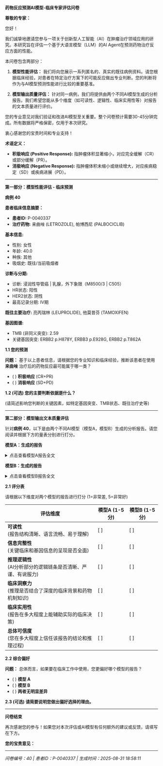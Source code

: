 **药物反应预测AI模型-临床专家评估问卷**

**尊敬的专家：**

您好！

我们诚挚地邀请您参与一项关于创新型人工智能（AI）在肿瘤治疗领域应用的研究。本研究旨在评估一个基于大语言模型（LLM）的AI Agent在预测药物治疗反应方面的性能。

本问卷包含两部分：

1. **模型性能评估：** 我们将向您展示一系列匿名的、真实的既往病例资料。请您根据临床经验，对患者在特定治疗方案下的可能反应做出专业判断。您的判断将作为与AI模型预测性能进行比较的重要基准。

2. **模型输出质量评估：** 针对同一病例，我们将提供由两个不同AI模型生成的分析报告。我们希望您能从多个维度（如可读性、逻辑性、临床实用性等）对报告的文本质量进行评价。

您的专业意见对我们验证和改进AI模型至关重要。整个问卷预计需要30-45分钟完成。所有数据将严格保密，仅用于本次研究。

衷心感谢您的宝贵时间和专业支持！

**术语定义：**

- **积极响应 (Positive Response):** 指肿瘤体积显著缩小，对应完全缓解（CR）或部分缓解（PR）。
- **消极响应 (Negative Response):** 指肿瘤体积未缩小或继续增大，对应疾病稳定（SD）或疾病进展（PD）。

---

**第一部分：模型性能评估 - 临床预测**

**病例 40**

**患者临床信息摘要：**

- **患者ID:** P-0040337
- **治疗药物:** 来曲唑 (LETROZOLE), 帕博西尼 (PALBOCICLIB)

**基本信息:**
- 性别: 女性
- 年龄: 40.0
- 种族: 其他
- 吸烟史: 既往/当前吸烟者

**诊断与分期:**
- 诊断: 浸润性导管癌 | 乳腺，外下象限（M8500/3 | C505）
- HR状态: 阳性
- HER2状态: 阴性
- 最高记录分期: IV期

**既往主要治疗:**
亮丙瑞林 (LEUPROLIDE), 他莫昔芬 (TAMOXIFEN)

**基因图谱:**
- TMB (非同义突变): 2.59
- 关键基因突变: ERBB2 p.H878Y, ERBB3 p.E928G, ERBB2 p.T862A

**1.1 您的预测**

**问题：** 基于以上患者信息，请根据您的专业知识和临床经验，推断该患者在使用 **来曲唑** 治疗后的药物反应最可能属于哪一类？

- ( ) **积极响应** (CR+PR)
- ( ) **消极响应** (SD+PD)

**1.2 (可选) 您的主要判断依据是什么？**

(请简述影响您判断的关键因素，如特定基因突变、TMB状态、既往治疗史等)

---

**第二部分：模型输出文本质量评估**

针对**病例 40**，以下是由两个不同AI模型（模型A，模型B）生成的分析报告。请您阅读并根据下方的量表分别进行打分。

**模型A：生成的报告**

<details>
<summary>点击查看模型A报告全文</summary>

**精准肿瘤学报告**  

---  

**1. 患者与治疗信息**  
- **患者ID:** P-0040337  
- **治疗药物:** 来曲唑 (LETROZOLE)、哌柏西利 (PALBOCICLIB)  

---  

**2. 药物信息**  
- **来曲唑 (LETROZOLE)**  
  - *描述:* 口服非甾体II型芳香化酶抑制剂。  
  - *作用机制:* 抑制芳香化酶，减少雌激素合成。  

- **哌柏西利 (PALBOCICLIB)**  
  - *描述:* 靶向细胞周期机制的哌嗪吡啶并嘧啶类化合物。  
  - *作用机制:* CDK4/6抑制剂，结合ATP口袋（IC50: 9–15 nmol/L）。  

---  

**3. 临床与诊断信息**  
- **人口统计学:** 女性，40.0岁，其他种族，非西班牙裔。  
- **病史:** 既往/当前吸烟者，确诊时为IV期。  
- **既往治疗:** 亮丙瑞林 (LEUPROLIDE)、他莫昔芬 (TAMOXIFEN)。  
- **生物标志物:** HR阳性，HER2阴性。  
- **诊断:** 浸润性导管癌（乳腺，外下象限；M8500/3 | C505）伴远处转移。  
- **实验室趋势:**  
  - CEA: 下降（16.4 → 8.5 ng/ml，60天内）。  
  - CA 15-3: 波动（325 → 136 U/ml）。  

---  

**4. 样本与基因图谱**  
- **样本P-0040337-T01-IM6（原发灶，乳腺）:**  
  - *癌症类型:* 乳腺浸润性混合粘液癌。  
  - *基因组学:*  
    - MSI: 稳定（评分0.16）。  
    - TMB: 低（2.59个非同义突变/Mb）。  
    - *突变:* ERBB2 p.H878Y、ERBB3 p.E928G、ERBB2 p.T862A。  
  - *结构变异:* 未检出。  

---  

**5. AI生成分析**  
**预测治疗反应评分:** 0.620 / 1.0  
*(分数越接近1，表示完全缓解的可能性越高。)*  

**推理依据**  
1. **遗传因素:**  
   - ERBB2突变（p.H878Y、T862A）可能通过HER2/雌激素受体串扰降低来曲唑疗效。  
   - 低TMB（2.59）提示基因组不稳定性有限，可能减弱靶向治疗反应。  

2. **临床决定因素:**  
   - 晚期分期（转移性疾病）与治疗疗效降低相关。  
   - 既往激素治疗（他莫昔芬、亮丙瑞林）提示可能存在获得性耐药。  

**注:** 该评分基于模型评估，建议结合临床验证及专家审核。  

---  
*保留原始医学逻辑，冗余文本已删减以确保清晰度。*

</details>

**模型B：生成的报告**

<details>
<summary>点击查看模型B报告全文</summary>

**精准肿瘤学报告**  

**1. 患者与治疗信息**  

- **患者ID:** P-0040337  
- **治疗药物:** 来曲唑 (LETROZOLE), 帕博西尼 (PALBOCICLIB)  

**2. 药物信息**  

**来曲唑 (LETROZOLE)**  

- **描述:** 来曲唑（CGS 20267）是一种口服非甾体类II型芳香化酶抑制剂，首次于1990年文献报道。  
- **作用机制:** 来曲唑是非甾体类II型芳香化酶抑制剂。  

**帕博西尼 (PALBOCICLIB)**  

- **描述:** 帕博西尼是一种哌嗪吡啶并嘧啶类化合物，作用于细胞周期调控机制。  
- **作用机制:** 帕博西尼是细胞周期蛋白依赖性激酶4/6（CDK4/6）抑制剂，通过结合ATP口袋发挥作用，其IC50值为9-15 nmol/L。  

**3. 临床与诊断信息**  

- **性别:** 女性  
- **年龄:** 40.0  
- **种族:** 其他  
- **族裔:** 非西班牙裔；非拉丁裔  
- **吸烟史:** 既往/当前吸烟者  
- **分期（最高记录）:** IV期  
- **既往用药状态:** 是  
- **既往治疗:** 亮丙瑞林 (LEUPROLIDE), 他莫昔芬 (TAMOXIFEN)  
- **HR状态:** 阳性  
- **HER2状态:** 阴性  
- **诊断:** 浸润性导管癌 | 乳腺，外下象限（M8500/3 | C505）  
- **AJCC分期:** IV期  
- **临床组别:** 4  
- **病理组别:** 4  
- **衍生分期:** IV期  
- **摘要:** 远处转移/全身性疾病  

**4. 样本与基因图谱**  

- **样本ID:** P-0040337-T01-IM6（治疗前365天）  
- **癌症类型:** 乳腺癌  
- **癌症详细类型:** 乳腺浸润性混合黏液癌  
- **原发部位:** 乳腺  
- **样本类型:** 原发灶  
- **MSI状态:** 微卫星稳定 (MSS)  
- **MSI评分:** 0.16  
- **TMB (非同义突变):** 2.59  
- **基因突变:** ERBB2 p.H878Y, ERBB3 p.E928G, ERBB2 p.T862A  
- **结构变异:** 未检测到结构变异  

**5. AI生成分析**  

**预测治疗反应评分:** 0.574 / 1.0  
（分数越接近1，表示积极响应的可能性越高。）  

**推理依据**  

- **激素受体（HR）状态与来曲唑机制:** 患者HR阳性状态（ER/PR+）与来曲唑作为芳香化酶抑制剂的作用机制相符，后者可抑制雌激素生成。然而，ERBB2突变（p.H878Y、p.T862A）的存在可能导致内分泌治疗耐药，因ERBB2突变可激活不依赖雌激素的替代信号通路。这部分降低了来曲唑的疗效，导致评分为中等。  

- **CDK4/6抑制与ERBB2突变:** 帕博西尼靶向CDK4/6，这对ERBB2驱动型肿瘤至关重要。尽管ERBB2突变（如p.H878Y）通常导致HER2靶向治疗耐药，但可能通过促进细胞周期失调而反常增强对CDK4/6抑制的敏感性。这种双重机制相互作用支持中等评分，但ERBB2突变可能最终限制长期疗效。  

- **临床与生物标志物趋势:** 患者CEA（16.4→8.5 ng/mL）和CA 15-3（325→136 U/mL）水平下降提示治疗前肿瘤负荷有所减轻，但IV期诊断及既往他莫昔芬/亮丙瑞林治疗进展表明疾病已进入晚期。微卫星稳定（MSS）和低TMB（2.59）进一步限制了免疫检查点抑制剂的选择，使得来曲唑/帕博西尼联合治疗更具合理性。  

- **患者特异性因素:** 患者年龄（40岁）和吸烟史可能影响药物代谢和毒性特征，但这些因素对该方案的疗效影响较小。ERBB2突变虽增加内分泌治疗复杂性，但并未排除CDK4/6抑制的获益，因此0.574评分平衡了预测疗效与潜在耐药性。  

**注:** 该评分反映了基于药物机制相关性和肿瘤分子复杂性的精细化预测。建议进一步基因组分析（如PIK3CA突变检测）以优化预测。推荐进行临床验证。

</details>

**2.1 评分表**

请根据以下维度对两个模型的报告进行打分 (1=非常差, 5=非常好)

| **评估维度** | **模型A (1-5分)** | **模型B (1-5分)** |
|-------------|------------------|------------------|
| **可读性**<br>(报告结构清晰、语言流畅、易于理解) | [ ] | [ ] |
| **信息完整性**<br>(关键临床和基因信息的呈现是否全面) | [ ] | [ ] |
| **推理逻辑性**<br>(AI分析部分的逻辑链条是否清晰、严谨、有说服力) | [ ] | [ ] |
| **临床洞察力**<br>(推理是否结合了深度的临床背景和药物机制知识) | [ ] | [ ] |
| **临床实用性**<br>(报告在多大程度上能辅助实际的临床决策) | [ ] | [ ] |
| **总体可信度**<br>(您在多大程度上信任该报告的结论和推理过程) | [ ] | [ ] |

**2.2 综合偏好**

**问题：** 总体而言，如果要在临床工作中使用，您更偏好哪个模型的报告？

- ( ) **模型 A**
- ( ) **模型 B**
- ( ) **两者无明显差异**

**2.3 (可选) 请简要说明您做出偏好选择的理由。**

---

**问卷结束**

再次感谢您的参与！如果您对本次评估或AI模型有任何额外的建议或反馈，请填写在下方。

**您的宝贵意见：**

---

*问卷编号：40 | 患者ID：P-0040337 | 生成时间：2025-08-31 18:58:11*

